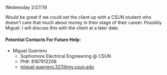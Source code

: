 Wednesday 2/27/19


Would be great if we could set the client up with a CSUN student who doesn't care that much about money in their stage of their career. Possibly Miguel. I will discuss this with the client at a later date.


#### Potential Contacts For Future Help:

*   Miguel Guerrero
    *   Sophomore Electrical Engineering @ CSUN
    *   Ph#: 8187912206
    *   miguel.guerrero.327@my.csun.edu